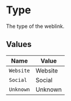# Type

The type of the weblink.


## Values

| Name      | Value     |
| --------- | --------- |
| `Website` | Website   |
| `Social`  | Social    |
| `Unknown` | Unknown   |